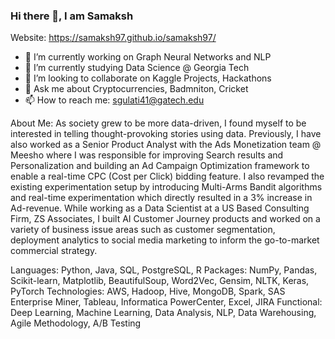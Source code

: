 ### Hi there 👋, I am Samaksh

Website: https://samaksh97.github.io/samaksh97/

- 🔭 I’m currently working on Graph Neural Networks and NLP
- 🌱 I’m currently studying Data Science @ Georgia Tech 
- 👯 I’m looking to collaborate on Kaggle Projects, Hackathons
- 💬 Ask me about Cryptocurrencies, Badmniton, Cricket 
- 📫 How to reach me: sgulati41@gatech.edu

About Me: 
As society grew to be more data-driven, I found myself to be interested in telling thought-provoking stories using data.  Previously, I have also worked as a Senior Product Analyst with the Ads Monetization team @ Meesho where I was responsible for improving Search results and Personalization and building an Ad Campaign Optimization framework to enable a real-time CPC (Cost per Click) bidding feature. I also revamped the existing experimentation setup by introducing Multi-Arms Bandit algorithms and real-time experimentation which directly resulted in a 3% increase in Ad-revenue. While working as a Data Scientist at a US Based Consulting Firm, ZS Associates, I built AI Customer Journey products and worked on a variety of business issue areas such as customer segmentation, deployment analytics to social media marketing to inform the go-to-market commercial strategy.

Languages: Python, Java, SQL, PostgreSQL, R
Packages: NumPy, Pandas, Scikit-learn, Matplotlib, BeautifulSoup, Word2Vec, Gensim, NLTK, Keras, PyTorch 
Technologies: AWS, Hadoop, Hive, MongoDB, Spark, SAS Enterprise Miner, Tableau, Informatica PowerCenter, Excel, JIRA
Functional: Deep Learning, Machine Learning, Data Analysis, NLP, Data Warehousing, Agile Methodology, A/B Testing

<!--
**samaksh97/samaksh97** is a ✨ _special_ ✨ repository because its `README.md` (this file) appears on your GitHub profile.

Here are some ideas to get you started:

- 🔭 I’m currently working on ...
- 🌱 I’m currently learning ...
- 👯 I’m looking to collaborate on ...
- 🤔 I’m looking for help with ...
- 💬 Ask me about ...
- 📫 How to reach me: ...
- 😄 Pronouns: ...
- ⚡ Fun fact: ...
-->
